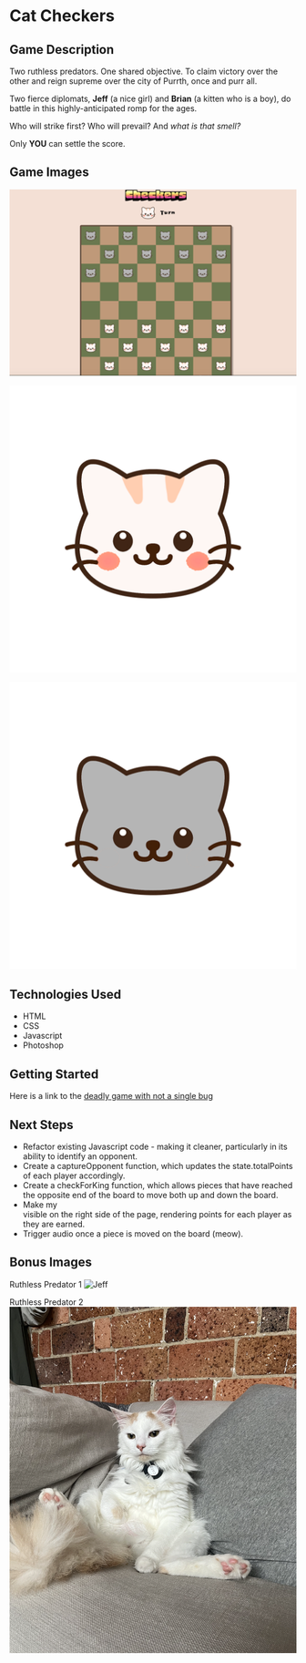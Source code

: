 # Cat Checkers

## Game Description

Two ruthless predators.
One shared objective.
To claim victory over the other and reign supreme over the city of Purrth, once and purr all.

Two fierce diplomats, **Jeff** (a nice girl) and **Brian** (a kitten who is a boy), do battle in this highly-anticipated romp for the ages.

Who will strike first? Who will prevail? And _what is that smell?_

Only **YOU** can settle the score.

## Game Images

![Image of board](https://github.com/laurengcoding/catcheckers/blob/main/img/catcheckerspreview.png?raw=true)

![Brian checkers piece](https://github.com/laurengcoding/catcheckers/blob/main/img/brianface.png?raw=true)

![Jeff checkers piece](https://github.com/laurengcoding/catcheckers/blob/main/img/jeffcheck.png)



## Technologies Used

* HTML
* CSS
* Javascript
* Photoshop

## Getting Started
Here is a link to the [deadly game with not a single bug](https://laurengcoding.github.io/catcheckers/)



## Next Steps

* Refactor existing Javascript code - making it cleaner, particularly in its ability to identify an opponent.
* Create a captureOpponent function, which updates the state.totalPoints of each player accordingly.
* Create a checkForKing function, which allows pieces that have reached the opposite end of the board to move both up and down the board.
* Make my <aside> visible on the right side of the page, rendering points for each player as they are earned.
* Trigger audio once a piece is moved on the board (meow).


## Bonus Images
Ruthless Predator 1
![Jeff](https://github.com/laurengcoding/catcheckers/blob/main/img/realjeff.PNG?raw=true)

Ruthless Predator 2
![Brian](https://github.com/laurengcoding/catcheckers/blob/main/img/realbrian.png?raw=true)
